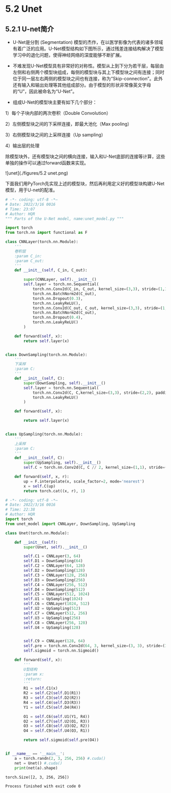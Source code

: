 # 5.2 Unet

## 5.2.1 U-net简介

- U-Net是分割 (Segmentation) 模型的杰作，在以医学影像为代表的诸多领域有着广泛的应用。U-Net模型结构如下图所示，通过残差连接结构解决了模型学习中的退化问题，使得神经网络的深度能够不断扩展。

- 不难发现U-Net模型具有非常好的对称性。模型从上到下分为若干层，每层由左侧和右侧两个模型块组成，每侧的模型块与其上下模型块之间有连接；同时位于同一层左右两侧的模型块之间也有连接，称为“Skip-connection”。此外还有输入和输出处理等其他组成部分。由于模型的形状非常像英文字母的“U”，因此被命名为“U-Net”。

- 组成U-Net的模型块主要有如下几个部分：

1）每个子块内部的两次卷积（Double Convolution）

2）左侧模型块之间的下采样连接，即最大池化（Max pooling）

3）右侧模型块之间的上采样连接（Up sampling）

4）输出层的处理

除模型块外，还有模型块之间的横向连接，输入和U-Net底部的连接等计算，这些单独的操作可以通过forward函数来实现。

![unet](./figures/5.2 unet.png)

下面我们用PyTorch先实现上述的模型块，然后再利用定义好的模型块构建U-Net模型，用于U-net的配准。

```python
# -*- coding: utf-8 -*—
# Date: 2022/3/16 0016
# Time: 23:07
# Author: HQR
""" Parts of the U-Net model, name:unet_model.py """

import torch
from torch.nn import functional as F

class CNNLayer(torch.nn.Module):
    '''
    卷积层
    :param C_in:
    :param C_out:
    '''
    def __init__(self, C_in, C_out):

        super(CNNLayer, self).__init__()
        self.layer = torch.nn.Sequential(
            torch.nn.Conv2d(C_in, C_out, kernel_size=(3,3), stride=(1,1), padding=(1,1)),
            torch.nn.BatchNorm2d(C_out),
            torch.nn.Dropout(0.3),
            torch.nn.LeakyReLU(),
            torch.nn.Conv2d(C_out, C_out, kernel_size=(3,3), stride=(1,1), padding=(1,1)),
            torch.nn.BatchNorm2d(C_out),
            torch.nn.Dropout(0.4),
            torch.nn.LeakyReLU()
        )

    def forward(self, x):
        return self.layer(x)


class DownSampling(torch.nn.Module):
    '''
    下采样
    :param C:
    '''
    def __init__(self, C):
        super(DownSampling, self).__init__()
        self.layer = torch.nn.Sequential(
            torch.nn.Conv2d(C, C,kernel_size=(3,3), stride=(2,2), padding=(1,1)),
            torch.nn.LeakyReLU()
        )

    def forward(self, x):

        return self.layer(x)


class UpSampling(torch.nn.Module):
    '''
    上采样
    :param C:
    '''
    def __init__(self, C):
        super(UpSampling, self).__init__()
        self.C = torch.nn.Conv2d(C, C // 2, kernel_size=(1,1), stride=(1,1))

    def forward(self, x, r):
        up = F.interpolate(x, scale_factor=2, mode='nearest')
        x = self.C(up)
        return torch.cat((x, r), 1)
```

```python
# -*- coding: utf-8 -*—
# Date: 2022/3/16 0016
# Time: 22:38
# Author: HQR
import torch
from unet_model import CNNLayer, DownSampling, UpSampling

class Unet(torch.nn.Module):

    def __init__(self):
        super(Unet, self).__init__()

        self.C1 = CNNLayer(3, 64)
        self.D1 = DownSampling(64)
        self.C2 = CNNLayer(64, 128)
        self.D2 = DownSampling(128)
        self.C3 = CNNLayer(128, 256)
        self.D3 = DownSampling(256)
        self.C4 = CNNLayer(256, 512)
        self.D4 = DownSampling(512)
        self.C5 = CNNLayer(512, 1024)
        self.U1 = UpSampling(1024)
        self.C6 = CNNLayer(1024, 512)
        self.U2 = UpSampling(512)
        self.C7 = CNNLayer(512, 256)
        self.U3 = UpSampling(256)
        self.C8 = CNNLayer(256, 128)
        self.U4 = UpSampling(128)


        self.C9 = CNNLayer(128, 64)
        self.pre = torch.nn.Conv2d(64, 3, kernel_size=(3, 3), stride=(1, 1), padding=(1, 1))
        self.sigmoid = torch.nn.Sigmoid()

    def forward(self, x):
        '''
        U型结构
        :param x:
        :return:
        '''
        R1 = self.C1(x)
        R2 = self.C2(self.D1(R1))
        R3 = self.C3(self.D2(R2))
        R4 = self.C4(self.D3(R3))
        Y1 = self.C5(self.D4(R4))

        O1 = self.C6(self.U1(Y1, R4))
        O2 = self.C7(self.U2(O1, R3))
        O3 = self.C8(self.U3(O2, R2))
        O4 = self.C9(self.U4(O3, R1))

        return self.sigmoid(self.pre(O4))


if __name__ == '__main__':
    a = torch.randn(2, 3, 256, 256) #.cuda()
    net = Unet() #.cuda()
    print(net(a).shape)
```

```
torch.Size([2, 3, 256, 256])

Process finished with exit code 0
```

